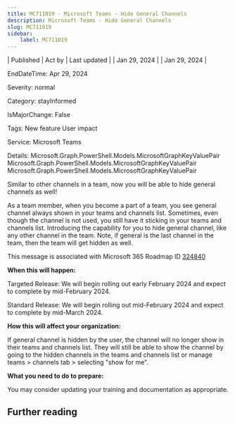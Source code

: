 ```yaml
---
title: MC711019 - Microsoft Teams - Hide General Channels
description: Microsoft Teams - Hide General Channels
slug: MC711019
sidebar:
    label: MC711019
---
```



| Published | Act by | Last updated |
| Jan 29, 2024 |  | Jan 29, 2024 |

EndDateTime: Apr 29, 2024

Severity: normal

Category: stayInformed

IsMajorChange: False

Tags: New feature User impact

Service: Microsoft Teams

Details: Microsoft.Graph.PowerShell.Models.MicrosoftGraphKeyValuePair Microsoft.Graph.PowerShell.Models.MicrosoftGraphKeyValuePair Microsoft.Graph.PowerShell.Models.MicrosoftGraphKeyValuePair

<p>Similar to other channels in a team, now you will be able to hide general channels as well!</span><br></p><p>As a team member, when you become a part of a team, you see general channel always shown in your teams and channels list. Sometimes, even though the channel is not used, you still have it sticking in your teams and channels list. Introducing the capability for you to hide general channel, like any other channel in the team. Note, if general is the last channel in the team, then the team will get hidden as well.&nbsp;</p>
<p>This message is associated with Microsoft 365 Roadmap ID <a href="https://www.microsoft.com/microsoft-365/roadmap?rtc=1%26filters=&amp;searchterms=324840" target="_blank">324840</a></p>
<p><b>When this will happen:</b></p><p>Targeted Release: We will begin rolling out early February 2024 and expect to complete by mid-February 2024.</p><p>Standard Release: We will begin rolling out mid-February 2024 and expect to complete by mid-March 2024.</p>

<p><b>How this will affect your organization:</b></p>

<p>If general channel is hidden by the user, the channel will no longer show in their teams and channels list. They will still be able to show the channel by going to the hidden channels in the teams and channels list or manage teams &gt; channels tab &gt; selecting "show for me".</p>
<p><b>What you need to do to prepare:</b></p>
<p>You may consider updating your training and documentation as appropriate.</p>

## Further reading
